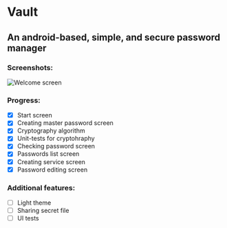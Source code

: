 # Vault

## An android-based, simple, and secure password manager

### Screenshots:
![Welcome screen](screenshots/screenshot_1.png "Welcome screen")

### Progress:
- [x] Start screen
- [x] Creating master password screen
- [x] Cryptography algorithm
- [x] Unit-tests for cryptohraphy
- [x] Checking password screen
- [x] Passwords list screen
- [x] Creating service screen
- [x] Password editing screen

### Additional features:
- [ ] Light theme
- [ ] Sharing secret file
- [ ] UI tests
